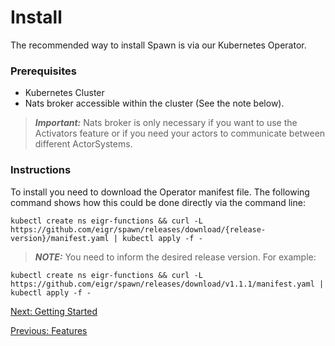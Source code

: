 # Install

The recommended way to install Spawn is via our Kubernetes Operator.

### Prerequisites

- Kubernetes Cluster
- Nats broker accessible within the cluster (See the note below).

> **_Important:_** Nats broker is only necessary if you want to use the Activators feature or if you need your actors to communicate between different ActorSystems.

### Instructions

To install you need to download the Operator manifest file. The following command shows how this could be done directly via the command line:

```shell
kubectl create ns eigr-functions && curl -L https://github.com/eigr/spawn/releases/download/{release-version}/manifest.yaml | kubectl apply -f -
```

> **_NOTE:_** You need to inform the desired release version. For example:

```shell
kubectl create ns eigr-functions && curl -L https://github.com/eigr/spawn/releases/download/v1.1.1/manifest.yaml | kubectl apply -f -
```

[Next: Getting Started](getting_started.md)

[Previous: Features](features.md)